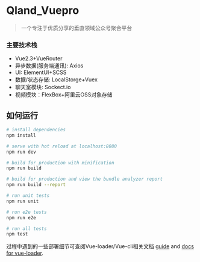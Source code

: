 # Qland_Vuepro

> 一个专注于优质分享的垂直领域公众号聚合平台
### 主要技术栈
* Vue2.3+VueRouter
* 异步数据(服务端通讯): Axios
* UI: ElementUI+SCSS
* 数据/状态存储: LocalStorge+Vuex
* 聊天室模块: Sockect.io
* 视频模块：FlexBox+阿里云OSS对象存储

## 如何运行

``` bash
# install dependencies
npm install

# serve with hot reload at localhost:8080
npm run dev

# build for production with minification
npm run build

# build for production and view the bundle analyzer report
npm run build --report

# run unit tests
npm run unit

# run e2e tests
npm run e2e

# run all tests
npm test
```

过程中遇到的一些部署细节可查阅Vue-loader/Vue-cli相关文档
[guide](http://vuejs-templates.github.io/webpack/) and [docs for vue-loader](http://vuejs.github.io/vue-loader).
